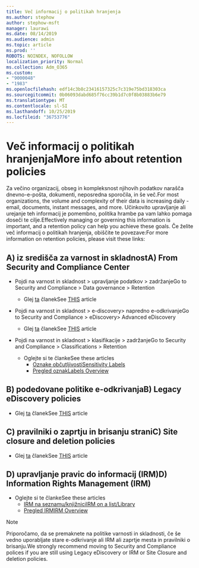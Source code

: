 ```yaml
---
title: Več informacij o politikah hranjenja
ms.author: stephow
author: stephow-msft
manager: laurawi
ms.date: 08/14/2019
ms.audience: admin
ms.topic: article
ms.prod: ''
ROBOTS: NOINDEX, NOFOLLOW
localization_priority: Normal
ms.collection: Adm_O365
ms.custom:
- "9000048"
- "1983"
ms.openlocfilehash: edf14c3b8c23416157325c7c319e75bd318303ca
ms.sourcegitcommit: 0b06093dabd685f76cc39b1d7c0f8b03883b6e79
ms.translationtype: MT
ms.contentlocale: sl-SI
ms.lasthandoff: 10/25/2019
ms.locfileid: "36753776"
---
```

# <a name="more-info-about-retention-policies"></a><span data-ttu-id="637f8-102">Več informacij o politikah hranjenja</span><span class="sxs-lookup"><span data-stu-id="637f8-102">More info about retention policies</span></span>

<span data-ttu-id="637f8-103">Za večino organizacij, obseg in kompleksnost njihovih podatkov narašča dnevno-e-pošta, dokumenti, neposredna sporočila, in še več.</span><span class="sxs-lookup"><span data-stu-id="637f8-103">For most organizations, the volume and complexity of their data is increasing daily - email, documents, instant messages, and more.</span></span> <span data-ttu-id="637f8-104">Učinkovito upravljanje ali urejanje teh informacij je pomembno, politika hrambe pa vam lahko pomaga doseči te cilje.</span><span class="sxs-lookup"><span data-stu-id="637f8-104">Effectively managing or governing this information is important, and a retention policy can help you achieve these goals.</span></span> <span data-ttu-id="637f8-105">Če želite več informacij o politikah hranjenja, obiščite te povezave:</span><span class="sxs-lookup"><span data-stu-id="637f8-105">For more information on retention policies, please visit these links:</span></span>

## <a name="a-from-security-and-compliance-center"></a><span data-ttu-id="637f8-106">A) iz središča za varnost in skladnost</span><span class="sxs-lookup"><span data-stu-id="637f8-106">A) From Security and Compliance Center</span></span>

- <span data-ttu-id="637f8-107">Pojdi na varnost in skladnost > upravljanje podatkov > zadržanje</span><span class="sxs-lookup"><span data-stu-id="637f8-107">Go to Security and Compliance > Data governance > Retention</span></span>
  - <span data-ttu-id="637f8-108">Glej [ta](https://docs.microsoft.com/office365/securitycompliance/retention-policies) članek</span><span class="sxs-lookup"><span data-stu-id="637f8-108">See [THIS](https://docs.microsoft.com/office365/securitycompliance/retention-policies) article</span></span>

- <span data-ttu-id="637f8-109">Pojdi na varnost in skladnost > e-discovery> napredno e-odkrivanje</span><span class="sxs-lookup"><span data-stu-id="637f8-109">Go to Security and Compliance > eDiscovery> Advanced eDiscovery</span></span> 
  - <span data-ttu-id="637f8-110">Glej [ta](https://docs.microsoft.com/office365/securitycompliance/ediscovery-cases) članek</span><span class="sxs-lookup"><span data-stu-id="637f8-110">See [THIS](https://docs.microsoft.com/office365/securitycompliance/ediscovery-cases) article</span></span>

- <span data-ttu-id="637f8-111">Pojdi na varnost in skladnost > klasifikacije > zadržanje</span><span class="sxs-lookup"><span data-stu-id="637f8-111">Go to Security and Compliance > Classifications > Retention</span></span>
  - <span data-ttu-id="637f8-112">Oglejte si te članke</span><span class="sxs-lookup"><span data-stu-id="637f8-112">See these articles</span></span>
    - [<span data-ttu-id="637f8-113">Oznake občutljivosti</span><span class="sxs-lookup"><span data-stu-id="637f8-113">Sensitivity Labels</span></span>](https://docs.microsoft.com/office365/securitycompliance/sensitivity-labels)
    - [<span data-ttu-id="637f8-114">Pregled oznak</span><span class="sxs-lookup"><span data-stu-id="637f8-114">Labels Overview</span></span>](https://docs.microsoft.com/office365/securitycompliance/labels)

## <a name="b-legacy-ediscovery-policies"></a><span data-ttu-id="637f8-115">B) podedovane politike e-odkrivanja</span><span class="sxs-lookup"><span data-stu-id="637f8-115">B) Legacy eDiscovery policies</span></span>

- <span data-ttu-id="637f8-116">Glej [ta](https://support.office.com/article/Set-up-an-eDiscovery-Center-in-SharePoint-Online-A18F8975-AA7F-43B4-A7D6-001D14744D8E) članek</span><span class="sxs-lookup"><span data-stu-id="637f8-116">See [THIS](https://support.office.com/article/Set-up-an-eDiscovery-Center-in-SharePoint-Online-A18F8975-AA7F-43B4-A7D6-001D14744D8E) article</span></span>

## <a name="c-site-closure-and-deletion-policies"></a><span data-ttu-id="637f8-117">C) pravilniki o zaprtju in brisanju strani</span><span class="sxs-lookup"><span data-stu-id="637f8-117">C) Site closure and deletion policies</span></span>

- <span data-ttu-id="637f8-118">Glej [ta](https://support.office.com/article/Use-policies-for-site-closure-and-deletion-A8280D82-27FD-48C5-9ADF-8A5431208BA5) članek</span><span class="sxs-lookup"><span data-stu-id="637f8-118">See [THIS](https://support.office.com/article/Use-policies-for-site-closure-and-deletion-A8280D82-27FD-48C5-9ADF-8A5431208BA5) article</span></span>  

## <a name="d-information-rights-management-irm"></a><span data-ttu-id="637f8-119">D) upravljanje pravic do informacij (IRM)</span><span class="sxs-lookup"><span data-stu-id="637f8-119">D) Information Rights Management (IRM)</span></span>

- <span data-ttu-id="637f8-120">Oglejte si te članke</span><span class="sxs-lookup"><span data-stu-id="637f8-120">See these articles</span></span>
  - [<span data-ttu-id="637f8-121">IRM na seznamu/knjižnici</span><span class="sxs-lookup"><span data-stu-id="637f8-121">IRM on a list/Library</span></span>](https://support.office.com/article/apply-information-rights-management-to-a-list-or-library-3bdb5c4e-94fc-4741-b02f-4e7cc3c54aa1)
  - [<span data-ttu-id="637f8-122">Pregled IRM</span><span class="sxs-lookup"><span data-stu-id="637f8-122">IRM Overview</span></span>](https://support.office.com/article/create-and-apply-information-management-policies-eb501fe9-2ef6-4150-945a-65a6451ee9e9)

> [!Note]
> <span data-ttu-id="637f8-123">Priporočamo, da se premaknete na politike varnosti in skladnosti, če še vedno uporabljate stare e-odkrivanje ali IRM ali zaprtje mesta in pravilniki o brisanju.</span><span class="sxs-lookup"><span data-stu-id="637f8-123">We strongly recommend moving to Security and Compliance polices if you are still using Legacy eDiscovery or IRM or Site Closure and deletion policies.</span></span>
